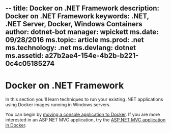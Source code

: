 --
title: Docker on .NET Framework
description: Docker on .NET Framework
keywords: .NET, .NET Server, Docker, Windows Containers
author: dotnet-bot
manager: wpickett
ms.date: 09/28/2016
ms.topic: article
ms.prod: .net
ms.technology: .net
ms.devlang: dotnet
ms.assetid: a27b2ae4-154e-4b2b-b221-0c4c05185274
---

# Docker on .NET Framework

In this section you'll learn techniques to run your existing .NET
applications using Docker images running in Windows servers.

You can begin by [moving a console application to Docker](console.md).
If you are more interested in an ASP.NET MVC application, try the
[ASP.NET MVC application in Docker](aspnetmvc.md).